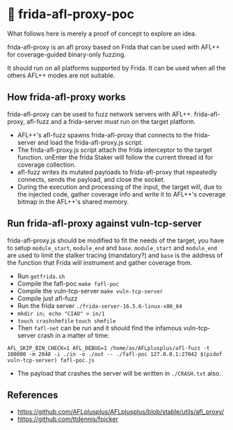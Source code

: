 # :rabbit2: frida-afl-proxy-poc
What follows here is merely a proof of concept to explore an idea.

frida-afl-proxy is an afl proxy based on Frida that can be used with AFL++ for coverage-guided binary-only fuzzing. 

It should run on all platforms supported by Frida. It can be used when all the others AFL++ modes are not suitable.
## How frida-afl-proxy works
frida-afl-proxy can be used to fuzz network servers with AFL++. frida-afl-proxy, afl-fuzz and a frida-server must run on the target platform.
- AFL++'s afl-fuzz spawns frida-afl-proxy that connects to the frida-server and load the frida-afl-proxy.js script.
- The frida-afl-proxy.js script attach the frida interceptor to the target function. onEnter the frida Staker will follow the current thread id for coverage collection.
- afl-fuzz writes its mutated payloads to frida-afl-proxy that repeatedly connects, sends the payload, and close the socket.
- During the execution and processing of the input, the target will, due to the injected code, gather coverage info and write it to AFL++'s coverage bitmap in the AFL++'s shared memory.
## Run frida-afl-proxy against vuln-tcp-server
frida-afl-proxy.js should be modified to fit the needs of the target, you have to setup `module_start`, `module_end` and `base`.
`module_start` and `module_end` are used to limit the stalker tracing (mandatory?) and `base` is the address of the function that 
Frida will instrument and gather coverage from.

- Run `getfrida.sh`
- Compile the fafl-poc `make fafl-poc`
- Compile the vuln-tcp-server `make vuln-tcp-server`
- Compile just afl-fuzz
- Run the frida server `./frida-server-16.5.6-linux-x86_64`
- `mkdir in; echo "CIAO" > in/1`
- `touch crashshmfile` `touch shmfile`
- Then `fafl-net` can be run and it should find the infamous vuln-tcp-server crash in a matter of time:

```
AFL_SKIP_BIN_CHECK=1 AFL_DEBUG=1 /home/ax/AFLplusplus/afl-fuzz -t 100000 -m 2048 -i ./in -o ./out -- ./fafl-poc 127.0.0.1:27042 $(pidof vuln-tcp-server) fafl-poc.js
```
- The payload that crashes the server will be written in `./CRASH.txt` also.

## References
- https://github.com/AFLplusplus/AFLplusplus/blob/stable/utils/afl_proxy/
- https://github.com/ttdennis/fpicker
